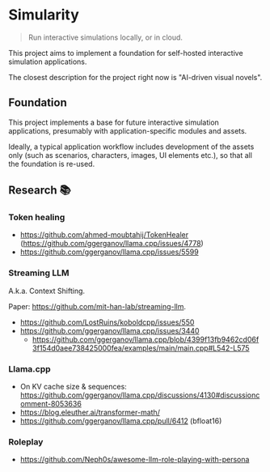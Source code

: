 # Simularity

> Run interactive simulations locally, or in cloud.

This project aims to implement a foundation for self-hosted interactive simulation applications.

The closest description for the project right now is "AI-driven visual novels".

## Foundation

This project implements a base for future interactive simulation applications, presumably with application-specific modules and assets.

Ideally, a typical application workflow includes development of the assets only (such as scenarios, characters, images, UI elements etc.), so that all the foundation is re-used.

## Research 📚

### Token healing

- https://github.com/ahmed-moubtahij/TokenHealer (https://github.com/ggerganov/llama.cpp/issues/4778)
- https://github.com/ggerganov/llama.cpp/issues/5599

### Streaming LLM

A.k.a. Context Shifting.

Paper: https://github.com/mit-han-lab/streaming-llm.

- https://github.com/LostRuins/koboldcpp/issues/550
- https://github.com/ggerganov/llama.cpp/issues/3440
  - https://github.com/ggerganov/llama.cpp/blob/4399f13fb9462cd06f3f154d0aee738425000fea/examples/main/main.cpp#L542-L575

### Llama.cpp

- On KV cache size & sequences: https://github.com/ggerganov/llama.cpp/discussions/4130#discussioncomment-8053636
- https://blog.eleuther.ai/transformer-math/
- https://github.com/ggerganov/llama.cpp/pull/6412 (bfloat16)

### Roleplay

- https://github.com/Neph0s/awesome-llm-role-playing-with-persona
